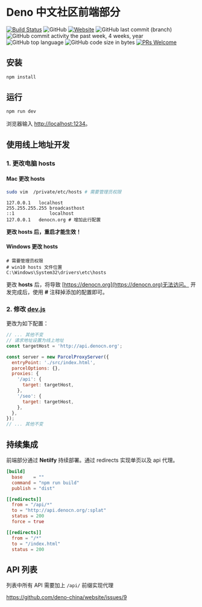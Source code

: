 # Deno 中文社区前端部分

[![Build Status](https://www.travis-ci.org/deno-china/website-fe.svg?branch=master)](https://www.travis-ci.org/deno-china/website-fe)
![GitHub](https://img.shields.io/github/license/deno-china/website-fe.svg)
[![Website](https://img.shields.io/website/https/denocn.org.svg?up_message=startup)](https://denocn.org)
![GitHub last commit (branch)](https://img.shields.io/github/last-commit/deno-china/website-fe/master.svg)
![GitHub commit activity the past week, 4 weeks, year](https://img.shields.io/github/commit-activity/y/deno-china/website-fe.svg)
![GitHub top language](https://img.shields.io/github/languages/top/deno-china/website-fe.svg)
![GitHub code size in bytes](https://img.shields.io/github/languages/code-size/deno-china/website-fe.svg)
[![PRs Welcome](https://img.shields.io/badge/PRs-welcome-brightgreen.svg?style=flat-square)](https://github.com/deno-china/website-fe/pull/new)

## 安装

```bash
npm install
```

## 运行

```bash
npm run dev
```

浏览器输入 [http://localhost:1234](http://localhost:1234)。

## 使用线上地址开发

### 1. 更改电脑 **hosts**

#### Mac 更改 **hosts**

```bash
sudo vim  /private/etc/hosts # 需要管理员权限
```

```
127.0.0.1	localhost
255.255.255.255	broadcasthost
::1             localhost
127.0.0.1	denocn.org # 增加此行配置
```

**更改 hosts 后，重启才能生效！**

#### Windows 更改 **hosts**

```
# 需要管理员权限
# win10 hosts 文件位置
C:\Windows\System32\drivers\etc\hosts
```

更改 **hosts** 后，将导致 [https://denocn.org](https://denocn.org)无法访问。
开发完成后，使用 **#** 注释掉添加的配置即可。

### 2. 修改 [dev.js](dev.js)

更改为如下配置：

```js
// ... 其他不变
// 请求地址设置为线上地址
const targetHost = 'http://api.denocn.org';

const server = new ParcelProxyServer({
  entryPoint: './src/index.html',
  parcelOptions: {},
  proxies: {
    '/api': {
      target: targetHost,
    },
    '/seo': {
      target: targetHost,
    },
  },
});
// ... 其他不变
```

## 持续集成

前端部分通过 **Netilfy** 持续部署。通过 redirects 实现单页以及 api 代理。

```toml
[build]
  base    = ""
  command = "npm run build"
  publish = "dist"

[[redirects]]
  from = "/api/*"
  to = "http://api.denocn.org/:splat"
  status = 200
  force = true

[[redirects]]
  from = "/*"
  to = "/index.html"
  status = 200
```

## API 列表

列表中所有 API 需要加上 `/api/` 前缀实现代理

https://github.com/deno-china/website/issues/9

